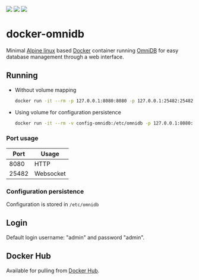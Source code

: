 [![](https://img.shields.io/docker/cloud/build/taivokasper/omnidb.svg)](https://cloud.docker.com/repository/docker/taivokasper/omnidb/general "Build")
[![](https://images.microbadger.com/badges/version/taivokasper/omnidb.svg)](https://hub.docker.com/r/taivokasper/omnidb/tags "Lates version")
[![](https://images.microbadger.com/badges/image/taivokasper/omnidb.svg)](https://hub.docker.com/r/taivokasper/omnidb "Image info")

# docker-omnidb
Minimal [Alpine linux](https://hub.docker.com/_/alpine/) based [Docker](https://www.docker.com/) container running [OmniDB](https://www.omnidb.org/en/) for easy database management through a web interface.

## Running

* Without volume mapping
    ```bash
    docker run -it --rm -p 127.0.0.1:8080:8080 -p 127.0.0.1:25482:25482 taivokasper/omnidb
    ```
* Using volume for configuration persistence
    ```bash
    docker run -it --rm -v config-omnidb:/etc/omnidb -p 127.0.0.1:8080:8080 -p 127.0.0.1:25482:25482 taivokasper/omnidb
    ```

### Port usage

| Port | Usage |
| ---- | ----- |
| 8080 | HTTP  |
| 25482 | Websocket |

### Configuration persistence

Configuration is stored in `/etc/omnidb`

## Login
Default login username: "admin" and password "admin".

## Docker Hub
Available for pulling from [Docker Hub](https://hub.docker.com/r/taivokasper/omnidb/).
